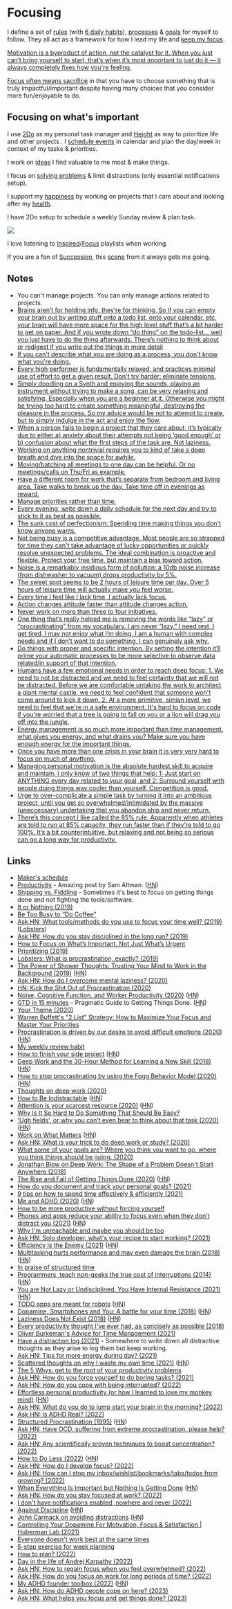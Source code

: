 # Focusing

I define a set of [rules](rules.md) (with [6 daily habits](habits.md)), [processes](processes.md) & [goals](goals.md) for myself to follow. They all act as a framework for how I lead my life and [keep my focus](https://waitbutwhy.com/2013/10/why-procrastinators-procrastinate.html).

[Motivation is a byproduct of action, not the catalyst for it. When you just can’t bring yourself to start, that’s when it’s most important to just do it — it always completely fixes how you're feeling.](https://twitter.com/adamwathan/status/1520153298023636993)

[Focus often means sacrifice](https://www.youtube.com/watch?v=2oksetv3i90) in that you have to choose something that is truly impactful/important despite having many choices that you consider more fun/enjoyable to do.

## Focusing on what's important

I use [2Do](../macOS/apps/2do.md) as my personal task manager and [Height](https://height.app) as way to prioritize life and other projects . I [schedule events](../macOS/apps/fantastical.md) in calendar and plan the day/week in context of my tasks & priorities.

I work on [ideas](../ideas/index.md) I find valuable to me most & make things.

I focus on [solving problems](../research/solving-problems.md) & limit distractions (only essential notifications setup).

I support my [happiness](../life/happiness.md) by working on projects that I care about and looking after my [health](../health/index.md).

I have 2Do setup to schedule a weekly Sunday review & plan task.

![](https://i.imgur.com/l3x5S2k.png)

I love listening to [Inspired](https://open.spotify.com/playlist/5fIL0WiQ79QtgsP4Y4L20V)/[Focus](https://open.spotify.com/playlist/0ESjwZeTcHOWzY3FYO5zs5) playlists when working.

If you are a fan of [Succession](https://trakt.tv/shows/succession), this [scene](https://youtu.be/GbKva43khvI?t=148) from it always gets me going.

## Notes

- You can't manage projects. You can only manage actions related to projects.
- [Brains aren’t for holding info, they’re for thinking. So if you can empty your brain out by writing stuff onto a todo list, onto your calendar, etc, your brain will have more space for the high level stuff that’s a bit harder to get on paper. And if you wrote down “do thing” on the todo-list… well you just have to do the thing afterwards. There’s nothing to think about or redigest if you write out the things in more detail](https://lobste.rs/s/0qlkm7/how_do_i_keep_multiple_projects_my_head)
- [If you can't describe what you are doing as a process, you don't know what you're doing.](https://twitter.com/visualizevalue/status/1296791809478336513)
- [Every high performer is fundamentally relaxed, and practices minimal use of effort to get a given result. Don't try harder: eliminate tensions.](https://twitter.com/sanityinc/status/1309974689268129792)
- [Simply doodling on a Synth and enjoying the sounds, playing an instrument without trying to make a song, can be very relaxing and satisfying. Especially when you are a beginner at it. Otherwise you might be trying too hard to create something meaningful, destroying the pleasure in the process. So my advice would be not to attempt to create, but to simply indulge in the act and enjoy the flow.](https://news.ycombinator.com/item?id=24743944)
- [When a person fails to begin a project that they care about, it’s typically due to either a) anxiety about their attempts not being ‘good enough’ or b) confusion about what the first steps of the task are. Not laziness.](https://humanparts.medium.com/laziness-does-not-exist-3af27e312d01)
- [Working on anything nontrivial requires you to kind of take a deep breath and dive into the space for awhile.](https://twitter.com/peterbourgon/status/1387098683485868040)
- [Moving/batching all meetings to one day can be helpful. Or no meetings/calls on Thu/Fri as example.](https://twitter.com/coreyhainesco/status/1387557466179653632)
- [Have a different room for work that’s separate from bedroom and living area. Take walks to break up the day. Take time off in evenings as reward.](https://twitter.com/herrmanndigital/status/1387773860636995592)
- [Manage priorities rather than time.](https://twitter.com/MikeyFox/status/1387699937954119683)
- [Every evening, write down a daily schedule for the next day and try to stick to it as best as possible.](https://twitter.com/rasbt/status/1397221898044456962)
- [The sunk cost of perfectionism: Spending time making things you don't know anyone wants.](https://twitter.com/jackbutcher/status/1399798492521021446)
- [Not being busy is a competitive advantage. Most people are so strapped for time they can't take advantage of lucky opportunities or quickly resolve unexpected problems. The ideal combination is proactive and flexible. Protect your free time, but maintain a bias toward action.](https://twitter.com/JamesClear/status/1400447419507220480)
- [Noise is a remarkably insidious form of pollution: a 10db noise increase (from dishwasher to vacuum) drops productivity by 5%.](https://twitter.com/emollick/status/1408478193091330053)
- [The sweet spot seems to be 2 hours of leisure time per day. Over 5 hours of leisure time will actually make you feel worse.](https://twitter.com/levelsio/status/1438480377207611399)
- [Every time I feel like I lack time, I actually lack focus.](https://twitter.com/anthilemoon/status/1443485224092913669)
- [Action changes attitude faster than attitude changes action.](https://news.ycombinator.com/item?id=28762362)
- [Never work on more than three to four initiatives.](https://twitter.com/rakyll/status/1445570363291627665)
- [One thing that’s really helped me is removing the words like “lazy” or “procrastinating” from my vocabulary. I am never “lazy.” I need rest, I get tired, I may not enjoy what I’m doing, I am a human with complex needs and if I don’t want to do something, I can genuinely ask why.](https://twitter.com/sehurlburt/status/1450648082685779969)
- [Do things with proper and specific intention. By setting the intention it’ll prime your automatic processes to be more selective to observe data related/in support of that intention.](https://twitter.com/vaisfourlovers/status/1450929596438810631)
- [Humans have a few emotional needs in order to reach deep focus: 1. We need to not be distracted and we need to feel certainty that we will not be distracted. Before we are comfortable untaking the work to architect a giant mental castle, we need to feel confident that someone won't come around to kick it down. 2. At a more primitive, simian level, we need to feel that we're in a safe environment. It's hard to focus on code if you're worried that a tree is going to fall on you or a lion will drag you off into the jungle.](https://news.ycombinator.com/item?id=29028505)
- [Energy management is so much more important than time management. what gives you energy, and what drains you? Make sure you have enough energy for the important things.](https://twitter.com/triketora/status/1489713975864528899)
- [Once you have more than one crisis in your brain it is very very hard to focus on much of anything.](https://twitter.com/chriswilcox47/status/1496918870572945408)
- [Managing personal motivation is the absolute hardest skill to acquire and maintain. I only know of two things that help: 1: Just start on ANYTHING every day related to your goal, and 2: Surround yourself with people doing things way cooler than yourself. Competition is good.](https://twitter.com/slimsag/status/1524418178587054080)
- [Urge to over-complicate a simple task by turning it into an ambitious project, until you get so overwhelmed/intimidated by the massive (uneccessary) undertaking that you abandon ship and never return.](https://twitter.com/danidonovan/status/1553775564477157376)
- [There’s this concept I like called the 85% rule. Apparently when athletes are told to run at 85% capacity, they run faster than if they're told to go 100%. It’s a bit counterintuitive, but relaxing and not being so serious can go a long way for productivity.](https://twitter.com/michelleqin_/status/1569861773305745410)

## Links

- [Maker's schedule](http://www.paulgraham.com/makersschedule.html)
- [Productivity](https://blog.samaltman.com/productivity) - Amazing post by Sam Altman. ([HN](https://news.ycombinator.com/item?id=16802530))
- [Shipping vs. Fiddling](https://medium.com/@okonetchnikov/shipping-vs-fiddling-74e27e61e0c1) - Sometimes it's best to focus on getting things done and not fighting the tools/software.
- [It or Nothing (2019)](http://tynan.com/ornothing)
- [Be Too Busy to “Do Coffee”](https://nav.al/2019/05/08/meetings/)
- [Ask HN: What tools/methods do you use to focus your time well? (2019)](https://news.ycombinator.com/item?id=19996062) ([Lobsters](https://lobste.rs/s/1nhqml/what_tools_methods_do_you_use_focus_your))
- [Ask HN: How do you stay disciplined in the long run? (2019)](https://news.ycombinator.com/item?id=19777976)
- [How to Focus on What’s Important, Not Just What’s Urgent](https://hbr.org/2018/07/how-to-focus-on-whats-important-not-just-whats-urgent)
- [Prioritizing (2019)](https://css-tricks.com/prioritizing/)
- [Lobsters: What is procrastination, exactly? (2019)](https://lobste.rs/s/f2sdfz/what_is_procrastination_exactly)
- [The Power of Shower Thoughts: Trusting Your Mind to Work in the Background (2019)](https://alexanderell.is/posts/trust-in-your-unconscious/) ([HN](https://news.ycombinator.com/item?id=21557902))
- [Ask HN: How do I overcome mental laziness? (2020)](https://news.ycombinator.com/item?id=22919697)
- [HN: Kick the Shit Out of Procrastination (2020)](https://news.ycombinator.com/item?id=22922372)
- [Noise, Cognitive Function, and Worker Productivity (2020)](https://joshuatdean.com/wp-content/uploads/2020/02/NoiseCognitiveFunctionandWorkerProductivity.pdf) ([HN](https://news.ycombinator.com/item?id=23113142))
- [GTD in 15 minutes](https://hamberg.no/gtd/) - Pragmatic Guide to Getting Things Done. ([HN](https://news.ycombinator.com/item?id=31506054))
- [Your Theme (2020)](https://www.youtube.com/watch?v=NVGuFdX5guE)
- [Warren Buffett's "2 List" Strategy: How to Maximize Your Focus and Master Your Priorities](https://jamesclear.com/buffett-focus)
- [Procrastination is driven by our desire to avoid difficult emotions (2020)](https://www.cbc.ca/radio/thesundayedition/the-sunday-edition-for-june-14-2020-1.5604357/there-s-a-reason-we-procrastinate-and-it-s-not-laziness-1.5604433) ([HN](https://news.ycombinator.com/item?id=23537317))
- [My weekly review habit](https://www.benkuhn.net/weekly/)
- [How to finish your side project](https://hugozap.com/posts/how-to-finish-your-side-project/) ([HN](https://news.ycombinator.com/item?id=23672686))
- [Deep Work and the 30-Hour Method for Learning a New Skill (2018)](https://azeria-labs.com/the-importance-of-deep-work-the-30-hour-method-for-learning-a-new-skill/) ([HN](https://news.ycombinator.com/item?id=23845575))
- [How to stop procrastinating by using the Fogg Behavior Model (2020)](https://www.deprocrastination.co/blog/how-to-stop-procrastinating-by-using-the-fogg-behavior-model) ([HN](https://news.ycombinator.com/item?id=24120275))
- [Thoughts on deep work (2020)](https://twitter.com/paraschopra/status/1295244575154479104)
- [How to Be Indistractable](https://psyche.co/guides/to-become-indistractable-recognise-that-it-starts-within-you) ([HN](https://news.ycombinator.com/item?id=24360966))
- [Attention is your scarcest resource (2020)](https://www.benkuhn.net/attention/) ([HN](https://news.ycombinator.com/item?id=24391686))
- [Why Is It So Hard to Do Something That Should Be Easy?](https://www.youtube.com/watch?v=Uo08uS904Rg)
- ['Ugh fields', or why you can’t even bear to think about that task (2020)](https://medium.com/@robertwiblin/ugh-fields-or-why-you-can-t-even-bear-to-think-about-that-task-5941837dac62) ([HN](https://news.ycombinator.com/item?id=24445603))
- [Work on What Matters](https://staffeng.com/guides/work-on-what-matters) ([HN](https://news.ycombinator.com/item?id=24581810))
- [Ask HN: What is your trick to do deep work or study? (2020)](https://news.ycombinator.com/item?id=24675467)
- [What some of your goals are? Where you think you want to go, where you think things should be going. (2020)](https://merveilles.town/@neauoire/105093152834494144)
- [Jonathan Blow on Deep Work: The Shape of a Problem Doesn't Start Anywhere (2018)](https://www.youtube.com/watch?v=4Ej_3NKA3pk)
- [The Rise and Fall of Getting Things Done (2020)](https://www.newyorker.com/tech/annals-of-technology/the-rise-and-fall-of-getting-things-done) ([HN](https://news.ycombinator.com/item?id=25131848))
- [How do you document and track your personal goals? (2021)](https://lobste.rs/s/vorh7a/how_do_you_document_track_your_personal)
- [9 tips on how to spend time effectively & efficiently (2021)](https://twitter.com/m_franceschetti/status/1355202318803861504)
- [Me and ADHD (2020)](https://www.linkedin.com/pulse/adhd-me-ish-verduzco/) ([HN](https://news.ycombinator.com/item?id=25992390))
- [How to be more productive without forcing yourself](https://www.deprocrastination.co/blog/how-to-be-productive-without-forcing-yourself)
- [Phones and apps reduce your ability to focus even when they don’t distract you (2021)](https://blog.rize.io/blog/phones-and-apps-reduce-your-ability-to-focus-even-when-they-dont-distract-you) ([HN](https://news.ycombinator.com/item?id=26582729))
- [Why I'm unreachable and maybe you should be too](https://levels.io/contact-me/)
- [Ask HN: Solo developer, what's your recipe to start working? (2021)](https://news.ycombinator.com/item?id=26747318)
- [Efficiency Is the Enemy (2021)](https://fs.blog/2021/05/slack/) ([HN](https://news.ycombinator.com/item?id=27036695))
- [Multitasking hurts performance and may even damage the brain (2018)](https://www.linkedin.com/pulse/why-successful-people-dont-multitask-dr-travis-bradberry/) ([HN](https://news.ycombinator.com/item?id=27042151))
- [In praise of structured time](https://twitter.com/jongold/status/1397218299251990535)
- [Programmers, teach non-geeks the true cost of interruptions (2014)](https://daedtech.com/programmers-teach-non-geeks-the-true-cost-of-interruptions/) ([HN](https://news.ycombinator.com/item?id=27787604))
- [You are Not Lazy or Undisciplined. You Have Internal Resistance (2021)](https://medium.com/counterarts/you-are-not-lazy-or-undisciplined-you-are-experiencing-internal-resistance-755a02673aa9) ([HN](https://news.ycombinator.com/item?id=28026323))
- [TODO apps are meant for robots](https://blog.frantic.im/all/todo-apps-are-meant-for-robots/) ([HN](https://news.ycombinator.com/item?id=28029809))
- [Dopamine, Smartphones and You: A battle for your time (2018)](https://sitn.hms.harvard.edu/flash/2018/dopamine-smartphones-battle-time/) ([HN](https://news.ycombinator.com/item?id=28850169))
- [Laziness Does Not Exist (2018)](https://humanparts.medium.com/laziness-does-not-exist-3af27e312d01) ([HN](https://news.ycombinator.com/item?id=28574627))
- [Every productivity thought I've ever had, as concisely as possible (2018)](https://guzey.com/productivity/)
- [Oliver Burkeman's Advice for Time Management (2021)](https://www.theatlantic.com/family/archive/2021/08/oliver-burkeman-advice-time-productivity/619723/)
- [Have a distraction log (2021)](https://twitter.com/visakanv/status/1456801019644428288) - Somewhere to write down all distractive thoughts as they arise to log them but keep working.
- [Ask HN: Tips for more energy during day? (2021)](https://news.ycombinator.com/item?id=29140964)
- [Scattered thoughts on why I waste my own time (2021)](https://mbuffett.com/posts/wasting_time/) ([HN](https://news.ycombinator.com/item?id=29176416))
- [The 5 Whys: get to the root of your productivity problems](https://blog.superhuman.com/five-whys-method/)
- [Ask HN: How do you force yourself to do boring tasks? (2021)](https://news.ycombinator.com/item?id=29725668)
- [Ask HN: How do you cope with being interrupted? (2022)](https://news.ycombinator.com/item?id=29767203)
- [Effortless personal productivity (or how I learned to love my monkey mind)](https://jakobgreenfeld.com/personal-productivity) ([HN](https://news.ycombinator.com/item?id=29965957))
- [Ask HN: What do you do to jump start your brain in the morning? (2022)](https://news.ycombinator.com/item?id=30160348)
- [Ask HN: Is ADHD Real? (2022)](https://news.ycombinator.com/item?id=30270829)
- [Structured Procrastination (1995)](http://www.structuredprocrastination.com/) ([HN](https://news.ycombinator.com/item?id=30292440))
- [Ask HN: Have OCD, suffering from extreme procrastination, please help? (2022)](https://news.ycombinator.com/item?id=30313215)
- [Ask HN: Any scientifically proven techniques to boost concentration? (2022)](https://news.ycombinator.com/item?id=30473322)
- [How to Do Less (2022)](https://alexturek.com/2022-03-07-How-to-do-less/) ([HN](https://news.ycombinator.com/item?id=30642596))
- [Ask HN: How do I develop focus? (2022)](https://news.ycombinator.com/item?id=30905620)
- [Ask HN: How can I stop my inbox/wishlist/bookmarks/tabs/todos from growing? (2022)](https://news.ycombinator.com/item?id=31471127)
- [When Everything Is Important but Nothing Is Getting Done](https://sharedphysics.com/everything-is-important/) ([HN](https://news.ycombinator.com/item?id=31481888))
- [Ask HN: How do you stay focused at work? (2022)](https://news.ycombinator.com/item?id=31608397)
- [I don't have notifications enabled, nowhere and never (2022)](https://news.ycombinator.com/item?id=32274344)
- [Against Discipline](https://irinadumitrescu.substack.com/p/against-discipline) ([HN](https://news.ycombinator.com/item?id=32340703))
- [John Carmack on avoiding distractions](https://twitter.com/ID_AA_Carmack/status/1562104562219196416) ([HN](https://news.ycombinator.com/item?id=32583257))
- [Controlling Your Dopamine For Motivation, Focus & Satisfaction | Huberman Lab (2021)](https://podcastnotes.org/huberman-lab/episode-39-controlling-your-dopamine-for-motivation-focus-satisfaction-huberman-lab/)
- [Everyone doesn't work best at the same times](https://twitter.com/mar15sa/status/1570140430066675714)
- [5-step exercise for week planning](https://twitter.com/adcock_brett/status/1573719801536471041)
- [How to plan? (2022)](https://kellanem.com/notes/how-to-plan)
- [Day in the life of Andrej Karpathy (2022)](https://www.youtube.com/watch?v=iu3LJY8N_9s)
- [Ask HN: How to regain focus when you feel overwhelmed? (2022)](https://news.ycombinator.com/item?id=33464989)
- [Ask HN: How do you focus on work for long periods of time? (2022)](https://news.ycombinator.com/item?id=33557338)
- [My ADHD founder toolbox (2022)](https://hypatia.ca/2022/03/03/my-adhd-founder-toolbox/) ([HN](https://news.ycombinator.com/item?id=33633512))
- [Ask HN: How do ADHD people cope on here? (2023)](https://news.ycombinator.com/item?id=34486848)
- [Ask HN: What helps you focus and get things done? (2023)](https://news.ycombinator.com/item?id=35457173)
